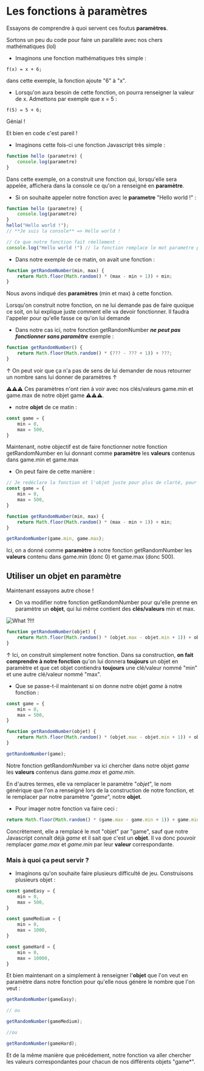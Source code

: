 # Les fonctions à paramètres 

Essayons de comprendre à quoi servent ces foutus **paramètres**.

Sortons un peu du code pour faire un parallèle avec nos chers mathématiques (lol)

- Imaginons une fonction mathématiques très simple :

```
f(x) = x + 6;
```
dans cette exemple, la fonction ajoute "6" à "x".

- Lorsqu'on aura besoin de cette fonction, on pourra renseigner la valeur de x. Admettons par exemple que x = 5 :
```
f(5) = 5 + 6;
```

Génial !

Et bien en code c'est pareil !

- Imaginons cette fois-ci une fonction Javascript très simple :

```Javascript
function hello (parametre) {
    console.log(parametre)
}
```
Dans cette exemple, on a construit une fonction qui, lorsqu'elle sera appelée, affichera dans la console ce qu'on a renseigné en **paramètre**.

- Si on souhaite appeler notre fonction avec le **parametre** "Hello world !" :

```Javascript
function hello (parametre) {
    console.log(parametre)
}
hello("Hello world !");
// **Je suis la console** => Hello world !

// Ce que notre fonction fait réellement :
console.log("Hello world !") // la fonction remplace le mot parametre par notre "Hello world !"  et elle le fait à tous les endroits dans notre fonction où on a mis le mot parametre !

```

- Dans notre exemple de ce matin, on avait une fonction :

```Javascript
function getRandomNumber(min, max) {
    return Math.floor(Math.random() * (max - min + 1)) + min;
}
```
Nous avons indiqué des **paramètres** (min et max) à cette fonction. 

Lorsqu'on construit notre fonction, on ne lui demande pas de faire quoique ce soit, on lui explique juste comment elle va devoir fonctionner. Il faudra l'appeler pour qu'elle fasse ce qu'on lui demande

- Dans notre cas ici, notre fonction getRandomNumber **_ne peut pas fonctionner sans paramètre_** exemple :

```Javascript
function getRandomNumber() {
    return Math.floor(Math.random() * (??? - ??? + 1)) + ???;
}
```
↑ On peut voir que ça n'a pas de sens de lui demander de nous retourner un nombre sans lui donner de paramètres  ↑



**⚠⚠⚠** Ces paramètres n'ont rien à voir avec nos clés/valeurs game.min et game.max de notre objet game **⚠⚠⚠**.

- notre **objet** de ce matin : 

```Javascript
const game = {
    min = 0,
    max = 500,
}
```

Maintenant, notre objectif est de faire fonctionner notre fonction getRandomNumber en lui donnant comme **paramètre** les **valeurs** contenus dans game.min et game.max

- On peut faire de cette manière :

```Javascript
// Je redéclare la fonction et l'objet juste pour plus de clarté, pour tout avoir en visu.
const game = {
    min = 0,
    max = 500,
}

function getRandomNumber(min, max) {
    return Math.floor(Math.random() * (max - min + 1)) + min;
}

getRandomNumber(game.min, game.max);
```

Ici, on a donné comme **paramètre** à notre fonction getRandomNumber les **valeurs** contenu dans game.min (donc 0) et game.max (donc 500).

## Utiliser un objet en paramètre

Maintenant essayons autre chose !

- On va modifier notre fonction getRandomNumber pour qu'elle prenne en paramètre un **objet**, qui lui même contient des **clés/valeurs** min et max.

![What ?!!!](https://media2.giphy.com/media/v1.Y2lkPTc5MGI3NjExdWF2MDlxYXgwcmozdDU2OWM4cm9tdG5wcXE2cTBmbnJ2am5ibHFkaCZlcD12MV9pbnRlcm5hbF9naWZfYnlfaWQmY3Q9Zw/ghuvaCOI6GOoTX0RmH/giphy.gif)

```Javascript 
function getRandomNumber(objet) {
    return Math.floor(Math.random() * (objet.max - objet.min + 1)) + objet.min;
}
```
↑ Ici, on construit simplement notre fonction. Dans sa construction, **on fait comprendre à notre fonction** qu'on lui donnera **toujours** un objet en paramètre et que cet objet contiendra **toujours** une clé/valeur nommé "min" et une autre clé/valeur nommé "max".

- Que se passe-t-il maintenant si on donne notre objet _game_ à notre fonction :

```Javascript
const game = {
    min = 0,
    max = 500,
}

function getRandomNumber(objet) {
    return Math.floor(Math.random() * (objet.max - objet.min + 1)) + objet.min;
}

getRandomNumber(game);
```

Notre fonction getRandomNumber va ici chercher dans notre objet _game_ les **valeurs** contenus dans _game.max_ et _game.min_.

En d'autres termes, elle va remplacer le paramètre "_objet_", le nom générique que l'on a renseigné lors de la construction de notre fonction, et le remplacer par notre paramètre "_game_", notre **objet**.

- Pour imager notre fonction va faire ceci :

```Javascript
return Math.floor(Math.random() * (game.max - game.min + 1)) + game.min;
```
Concrètement, elle a remplacé le mot "objet" par "game", sauf que notre Javascript connaît déjà _game_ et il sait que c'est un **objet**. Il va donc pouvoir remplacer _game.max_ et _game.min_ par leur **valeur** correspondante.


### Mais à quoi ça peut servir ?

- Imaginons qu'on souhaite faire plusieurs difficulté de jeu. Construisons plusieurs objet :

```Javascript 
const gameEasy = {
    min = 0,
    max = 500,
}

const gameMedium = {
    min = 0,
    max = 1000,
}

const gameHard = {
    min = 0,
    max = 10000,
}
```

Et bien maintenant on a simplement à renseigner l'**objet** que l'on veut en paramètre dans notre fonction pour qu'elle nous génère le nombre que l'on veut :

```Javascript 
getRandomNumber(gameEasy);

// ou 

getRandomNumber(gameMedium);

//ou

getRandomNumber(gameHard);
```
Et de la même manière que précédement, notre fonction va aller chercher les valeurs correspondantes pour chacun de nos différents objets "game*".